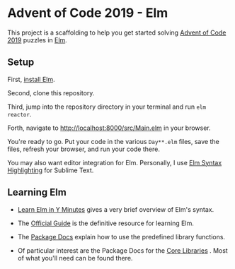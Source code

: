 # Advent of Code 2019 - Elm

This project is a scaffolding to help you get started solving
[Advent of Code 2019](https://adventofcode.com/2019) puzzles in
[Elm](https://elm-lang.org/).

## Setup

First, [install Elm](https://guide.elm-lang.org/install/elm.html).

Second, clone this repository.

Third, jump into the repository directory in your terminal and run
`elm reactor`.

Forth, navigate to
[http://localhost:8000/src/Main.elm](http://localhost:8000/src/Main.elm)
in your browser.

You're ready to go. Put your code in the various `Day**.elm` files,
save the files, refresh your browser, and run your code there.

You may also want editor integration for Elm. Personally, I use
[Elm Syntax Highlighting](https://packagecontrol.io/packages/Elm%20Syntax%20Highlighting)
for Sublime Text.

## Learning Elm

* [Learn Elm in Y Minutes](https://learnxinyminutes.com/docs/elm/)
  gives a very brief overview of Elm's syntax.

* The [Official Guide](https://guide.elm-lang.org/) is the definitive
  resource for learning Elm.

* The [Package Docs](https://package.elm-lang.org/) explain how to use
  the predefined library functions.

* Of particular interest are the Package Docs for the
  [Core Libraries](https://package.elm-lang.org/packages/elm/core/latest/)
  . Most of what you'll need can be found there.
